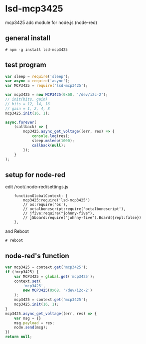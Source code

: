 # lsd-mcp3425
mcp3425 adc module for node.js (node-red)

## general install
```
# npm -g install lsd-mcp3425
```

## test program
```test.js
var sleep = require('sleep');
var async = require('async');
var MCP3425 = require('lsd-mcp3425');

var mcp3425 = new MCP3425(0x68, '/dev/i2c-2');
// init(bits, gain)
// bits = 12, 14, 16
// gain = 1, 2, 4, 8
mcp3425.init(16, 1);

async.forever(
    (callback) => {
        mcp3425.async_get_voltage((err, res) => {
            console.log(res);
            sleep.msleep(1000);
            callback(null);
        });
    }
);
```

## setup for node-red
edit /root/.node-red/settings.js

```
    functionGlobalContext: {
        mcp3425:require('lsd-mcp3425')
        // os:require('os'),
        // octalbonescript:require('octalbonescript'),
        // jfive:require("johnny-five"),
        // j5board:require("johnny-five").Board({repl:false})
    },
```

and Reboot

```
# reboot
```

## node-red's function
```node.js
var mcp3425 = context.get('mcp3425');
if (!mcp3425) {
    var MCP3425 = global.get('mcp3425');
    context.set(
        'mcp3425',
        new MCP3425(0x68, '/dev/i2c-2')
    );
    mcp3425 = context.get('mcp3425');
    mcp3425.init(16, 1);
}
mcp3425.async_get_voltage((err, res) => {
    var msg = {}
    msg.payload = res;
    node.send(msg);
})
return null;
```


